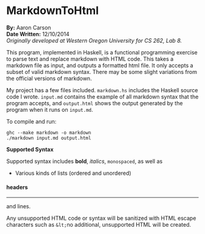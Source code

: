 # MarkdownToHtml  
**By:** Aaron Carson  
**Date Written:** 12/10/2014  
*Originally developed at Western Oregon University for CS 262, Lab 8.*


This program, implemented in Haskell, is a functional programming exercise to parse text and replace markdown with HTML code.  This takes a markdown file as input, and outputs a formatted html file.   It only accepts a subset of valid markdown syntax.  There may be some slight variations from the official versions of markdown.

My project has a few files included.  `markdown.hs` includes the Haskell source code I wrote.  `input.md` contains the example of all markdown syntax that the program accepts, and `output.html` shows the output generated by the program when it runs on `input.md`.

To compile and run:
```
ghc --make markdown -o markdown
./markdown input.md output.html
```
**Supported Syntax**

Supported syntax includes **bold**, *italics*, `monospaced`, as well as
* Various kinds of lists (ordered and unordered)

#### headers  
---  
and lines.

Any unsupported HTML code or syntax will be sanitized with HTML escape characters such as `&lt;`no additional, unsupported HTML will be created.
